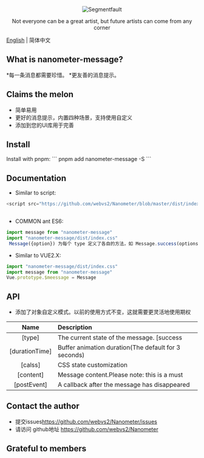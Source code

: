 <div align="center">

![Segmentfault](https://github.com/webvs2/Nanometer/blob/master/src/assets/img/rain.svg)

<p>Not everyone can be a great artist, but future artists can come from any corner</p>

</div>

[English](https://github.com/webvs2/Nanometer/blob/master/README.md)  | 简体中文

<h2 align="centre">What is nanometer-message?</h2>
*每一条消息都需要珍惜。
*更友善的消息提示。
<h2 align="left">Claims the melon<MessageBox有哪些功能？ ></h2>

* 简单易用
* 更好的消息提示，内置四种场景，支持使用自定义
* 添加到您的UI库用于完善

<h2 align="left">Install</h2>
Install with pnpm:
```
pnpm add nanometer-message -S
```
<h2 align="left">Documentation</h2>

* Similar to script:

```js
<script src="https://github.com/webvs2/Nanometer/blob/master/dist/index.js"></script>
 
```
* COMMON ant ES6:

```js  
import message from "nanometer-message"
import "nanometer-message/dist/index.css"
 Message({option}) 为每个 type 定义了各自的方法，如 Message.success(options)success(options)。
```

* Similar to VUE2.X:

```js
import "nanometer-message/dist/index.css"
import message from "nanometer-message"
Vue.prototype.$meessage = Message 
```


<h2 align="left">API</h2>

* 添加了对象自定义模式。以前的使用方式不变，这就需要更灵活地使用期权

|Name|Description|
|:--:|:----------|
|[type]|The current state of the message. [success|warning|info|error]|
|[durationTime]|  Buffer animation duration(The default for 3 seconds)|
|[calss]|    CSS state customization|
|[content]|  Message content.Please note: this is a must|
|[postEvent]|  A callback after the message has disappeared |

<h2 align="left">Contact the author</h2>

* 提交issues<https://github.com/webvs2/Nanometer/issues>
* 请访问 github地址 <a herf="https://github.com/webvs2/Nanometer"> https://github.com/webvs2/Nanometer</a>

<h2 align="left">Grateful to members</h2>
